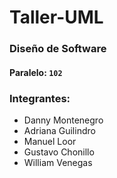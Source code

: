 # Taller-UML
### Diseño de Software
#### Paralelo: `102`
### Integrantes:

- Danny Montenegro
- Adriana Guilindro
- Manuel Loor
- Gustavo Chonillo
- William Venegas
